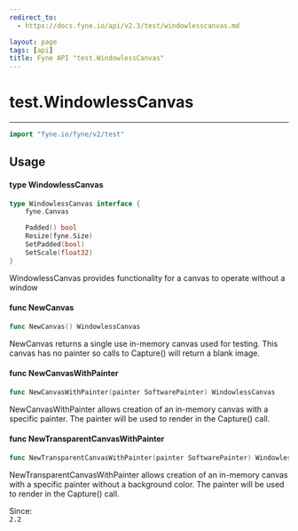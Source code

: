 ```yaml
---
redirect_to:
  - https://docs.fyne.io/api/v2.3/test/windowlesscanvas.md

layout: page
tags: [api]
title: Fyne API "test.WindowlessCanvas"
---
```



# test.WindowlessCanvas
---
```go
import "fyne.io/fyne/v2/test"
```

## Usage

#### type WindowlessCanvas

```go
type WindowlessCanvas interface {
	fyne.Canvas

	Padded() bool
	Resize(fyne.Size)
	SetPadded(bool)
	SetScale(float32)
}
```

WindowlessCanvas provides functionality for a canvas to operate without a window

#### func  NewCanvas

```go
func NewCanvas() WindowlessCanvas
```
NewCanvas returns a single use in-memory canvas used for testing. This canvas has no painter so calls to Capture() will return a blank image.

#### func  NewCanvasWithPainter

```go
func NewCanvasWithPainter(painter SoftwarePainter) WindowlessCanvas
```
NewCanvasWithPainter allows creation of an in-memory canvas with a specific painter. The painter will be used to render in the Capture() call.

#### func  NewTransparentCanvasWithPainter

```go
func NewTransparentCanvasWithPainter(painter SoftwarePainter) WindowlessCanvas
```
NewTransparentCanvasWithPainter allows creation of an in-memory canvas with a specific painter without a background color. The painter will be used to render in the Capture() call.


<div class="since">Since: <code>
2.2</code></div>
